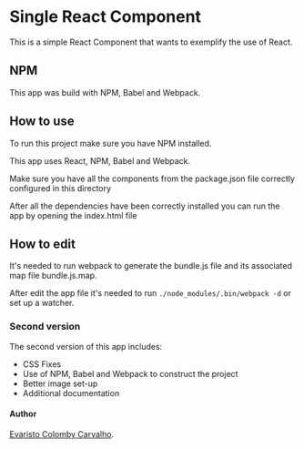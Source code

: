 # Single React Component
This is a simple React Component that wants to exemplify the use of React.

## NPM
This app was build with NPM, Babel and Webpack.

## How to use
To run this project make sure you have NPM installed.

This app uses React, NPM, Babel and Webpack.

Make sure you have all the components from the package.json file correctly configured in this directory

After all the dependencies have been correctly installed you can run the app by opening the index.html file

## How to edit
It's needed to run webpack to generate the bundle.js file and its associated map file bundle.js.map.

After edit the app file it's needed to run  `./node_modules/.bin/webpack -d` or set up a watcher.

### Second version
The second version of this app includes:

- CSS Fixes
- Use of NPM, Babel and Webpack to construct the project
- Better image set-up
- Additional documentation

#### Author
[Evaristo Colomby Carvalho](https://www.evaristo.dk/).
